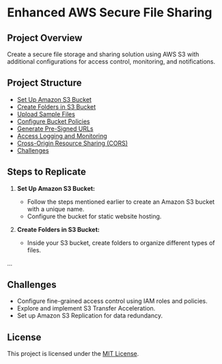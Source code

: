 
# Enhanced AWS Secure File Sharing

## Project Overview
Create a secure file storage and sharing solution using AWS S3 with additional configurations for access control, monitoring, and notifications.

## Project Structure
- [Set Up Amazon S3 Bucket](#set-up-amazon-s3-bucket)
- [Create Folders in S3 Bucket](#create-folders-in-s3-bucket)
- [Upload Sample Files](#upload-sample-files)
- [Configure Bucket Policies](#configure-bucket-policies)
- [Generate Pre-Signed URLs](#generate-pre-signed-urls)
- [Access Logging and Monitoring](#access-logging-and-monitoring)
- [Cross-Origin Resource Sharing (CORS)](#cross-origin-resource-sharing-cors)
- [Challenges](#challenges)

## Steps to Replicate
1. **Set Up Amazon S3 Bucket:**
   - Follow the steps mentioned earlier to create an Amazon S3 bucket with a unique name.
   - Configure the bucket for static website hosting.

2. **Create Folders in S3 Bucket:**
   - Inside your S3 bucket, create folders to organize different types of files.

...

## Challenges
- Configure fine-grained access control using IAM roles and policies.
- Explore and implement S3 Transfer Acceleration.
- Set up Amazon S3 Replication for data redundancy.

## License
This project is licensed under the [MIT License](LICENSE).

